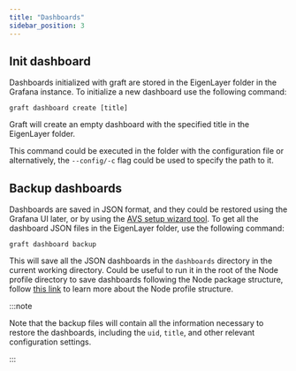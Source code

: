 ```yaml
---
title: "Dashboards"
sidebar_position: 3
---
```


## Init dashboard

Dashboards initialized with graft are stored in the EigenLayer folder in the Grafana instance. To initialize a new dashboard use the following command:

```shell
graft dashboard create [title]
```
    
Graft will create an empty dashboard with the specified title in the EigenLayer folder.

This command could be executed in the folder with the configuration file or alternatively, the `--config/-c` flag could be used to specify the path to it.

## Backup dashboards

Dashboards are saved in JSON format, and they could be restored using the Grafana UI later, or by using the [AVS setup wizard tool](../wizard/intro). To get all the dashboard JSON files in the EigenLayer folder, use the following command:
    
```shell
graft dashboard backup
```

This will save all the JSON dashboards in the `dashboards` directory in the current working directory. Could be useful to run it in the root of the Node profile directory to save dashboards following the Node package structure, follow [this link](/docs/packaging/#profile) to learn more about the Node profile structure.

:::note

Note that the backup files will contain all the information necessary to restore the dashboards, including the `uid`, `title`, and other relevant configuration settings.

:::

